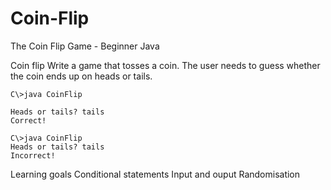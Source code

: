 # Coin-Flip
The Coin Flip Game - Beginner Java

Coin flip
Write a game that tosses a coin. The user needs to guess whether the coin ends up on heads or tails.

```
C\>java CoinFlip

Heads or tails? tails
Correct!

C\>java CoinFlip
Heads or tails? tails
Incorrect!
```

Learning goals
Conditional statements
Input and ouput
Randomisation

